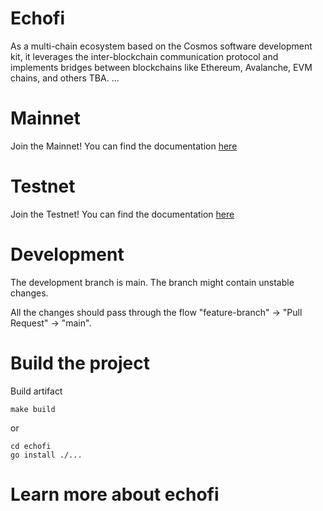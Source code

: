 # Echofi

As a multi-chain ecosystem based on the Cosmos software development kit, it leverages the inter-blockchain communication protocol and implements bridges between blockchains like Ethereum, Avalanche, EVM chains, and others TBA.
...

# Mainnet
Join the Mainnet! You can find the documentation [here](hihi)


# Testnet
Join the Testnet! You can find the documentation [here](hihi)

# Development

The development branch is main. The branch might contain unstable changes.

All the changes should pass through the flow "feature-branch" -> "Pull Request" -> "main".

# Build the project

Build artifact 
```
make build 
```
or 
```
cd echofi
go install ./...
```

# Learn more about echofi

